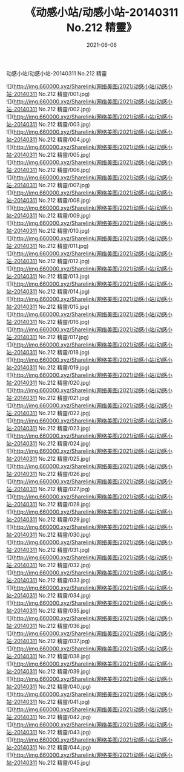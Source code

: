 ﻿---
layout: post
title:  《动感小站/动感小站-20140311 No.212 精靈》
date:   2021-06-06
img: http://img.660000.xyz/Sharelink/网络美图/2021/动感小站/动感小站-20140311 No.212 精靈/000.jpg
categories: [美女, 清纯, 唯美]
---

动感小站/动感小站-20140311 No.212 精靈

 ![](http://img.660000.xyz/Sharelink/网络美图/2021/动感小站/动感小站-20140311 No.212 精靈/001.jpg) <br>![](http://img.660000.xyz/Sharelink/网络美图/2021/动感小站/动感小站-20140311 No.212 精靈/002.jpg) <br>![](http://img.660000.xyz/Sharelink/网络美图/2021/动感小站/动感小站-20140311 No.212 精靈/003.jpg) <br>![](http://img.660000.xyz/Sharelink/网络美图/2021/动感小站/动感小站-20140311 No.212 精靈/004.jpg) <br>![](http://img.660000.xyz/Sharelink/网络美图/2021/动感小站/动感小站-20140311 No.212 精靈/005.jpg) <br>![](http://img.660000.xyz/Sharelink/网络美图/2021/动感小站/动感小站-20140311 No.212 精靈/006.jpg) <br>![](http://img.660000.xyz/Sharelink/网络美图/2021/动感小站/动感小站-20140311 No.212 精靈/007.jpg) <br>![](http://img.660000.xyz/Sharelink/网络美图/2021/动感小站/动感小站-20140311 No.212 精靈/008.jpg) <br>![](http://img.660000.xyz/Sharelink/网络美图/2021/动感小站/动感小站-20140311 No.212 精靈/009.jpg) <br>![](http://img.660000.xyz/Sharelink/网络美图/2021/动感小站/动感小站-20140311 No.212 精靈/010.jpg) <br>![](http://img.660000.xyz/Sharelink/网络美图/2021/动感小站/动感小站-20140311 No.212 精靈/011.jpg) <br>![](http://img.660000.xyz/Sharelink/网络美图/2021/动感小站/动感小站-20140311 No.212 精靈/012.jpg) <br>![](http://img.660000.xyz/Sharelink/网络美图/2021/动感小站/动感小站-20140311 No.212 精靈/013.jpg) <br>![](http://img.660000.xyz/Sharelink/网络美图/2021/动感小站/动感小站-20140311 No.212 精靈/014.jpg) <br>![](http://img.660000.xyz/Sharelink/网络美图/2021/动感小站/动感小站-20140311 No.212 精靈/015.jpg) <br>![](http://img.660000.xyz/Sharelink/网络美图/2021/动感小站/动感小站-20140311 No.212 精靈/016.jpg) <br>![](http://img.660000.xyz/Sharelink/网络美图/2021/动感小站/动感小站-20140311 No.212 精靈/017.jpg) <br>![](http://img.660000.xyz/Sharelink/网络美图/2021/动感小站/动感小站-20140311 No.212 精靈/018.jpg) <br>![](http://img.660000.xyz/Sharelink/网络美图/2021/动感小站/动感小站-20140311 No.212 精靈/019.jpg) <br>![](http://img.660000.xyz/Sharelink/网络美图/2021/动感小站/动感小站-20140311 No.212 精靈/020.jpg) <br>![](http://img.660000.xyz/Sharelink/网络美图/2021/动感小站/动感小站-20140311 No.212 精靈/021.jpg) <br>![](http://img.660000.xyz/Sharelink/网络美图/2021/动感小站/动感小站-20140311 No.212 精靈/022.jpg) <br>![](http://img.660000.xyz/Sharelink/网络美图/2021/动感小站/动感小站-20140311 No.212 精靈/023.jpg) <br>![](http://img.660000.xyz/Sharelink/网络美图/2021/动感小站/动感小站-20140311 No.212 精靈/024.jpg) <br>![](http://img.660000.xyz/Sharelink/网络美图/2021/动感小站/动感小站-20140311 No.212 精靈/025.jpg) <br>![](http://img.660000.xyz/Sharelink/网络美图/2021/动感小站/动感小站-20140311 No.212 精靈/026.jpg) <br>![](http://img.660000.xyz/Sharelink/网络美图/2021/动感小站/动感小站-20140311 No.212 精靈/027.jpg) <br>![](http://img.660000.xyz/Sharelink/网络美图/2021/动感小站/动感小站-20140311 No.212 精靈/028.jpg) <br>![](http://img.660000.xyz/Sharelink/网络美图/2021/动感小站/动感小站-20140311 No.212 精靈/029.jpg) <br>![](http://img.660000.xyz/Sharelink/网络美图/2021/动感小站/动感小站-20140311 No.212 精靈/030.jpg) <br>![](http://img.660000.xyz/Sharelink/网络美图/2021/动感小站/动感小站-20140311 No.212 精靈/031.jpg) <br>![](http://img.660000.xyz/Sharelink/网络美图/2021/动感小站/动感小站-20140311 No.212 精靈/032.jpg) <br>![](http://img.660000.xyz/Sharelink/网络美图/2021/动感小站/动感小站-20140311 No.212 精靈/033.jpg) <br>![](http://img.660000.xyz/Sharelink/网络美图/2021/动感小站/动感小站-20140311 No.212 精靈/034.jpg) <br>![](http://img.660000.xyz/Sharelink/网络美图/2021/动感小站/动感小站-20140311 No.212 精靈/035.jpg) <br>![](http://img.660000.xyz/Sharelink/网络美图/2021/动感小站/动感小站-20140311 No.212 精靈/036.jpg) <br>![](http://img.660000.xyz/Sharelink/网络美图/2021/动感小站/动感小站-20140311 No.212 精靈/037.jpg) <br>![](http://img.660000.xyz/Sharelink/网络美图/2021/动感小站/动感小站-20140311 No.212 精靈/038.jpg) <br>![](http://img.660000.xyz/Sharelink/网络美图/2021/动感小站/动感小站-20140311 No.212 精靈/039.jpg) <br>![](http://img.660000.xyz/Sharelink/网络美图/2021/动感小站/动感小站-20140311 No.212 精靈/040.jpg) <br>![](http://img.660000.xyz/Sharelink/网络美图/2021/动感小站/动感小站-20140311 No.212 精靈/041.jpg) <br>![](http://img.660000.xyz/Sharelink/网络美图/2021/动感小站/动感小站-20140311 No.212 精靈/042.jpg) <br>![](http://img.660000.xyz/Sharelink/网络美图/2021/动感小站/动感小站-20140311 No.212 精靈/043.jpg) <br>![](http://img.660000.xyz/Sharelink/网络美图/2021/动感小站/动感小站-20140311 No.212 精靈/044.jpg) <br>![](http://img.660000.xyz/Sharelink/网络美图/2021/动感小站/动感小站-20140311 No.212 精靈/045.jpg) <br>